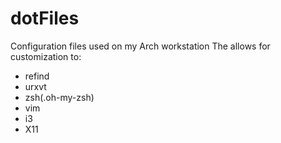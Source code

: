 # dotFiles
Configuration files used on my Arch workstation
The allows for customization to:
- refind
- urxvt
- zsh(.oh-my-zsh)
- vim
- i3
- X11

